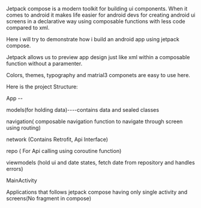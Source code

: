 Jetpack compose is a modern toolkit for building ui components. When it comes to android it makes life easier for android devs for creating android ui screens in a declarative way using composable functions
with less code compared to xml.

Here i will try to demonstrate how i build an android app using jetpack compose.

Jetpack allows us to preview app design just like xml within a composable function without a paramenter.

Colors, themes, typography and matrial3 componets are easy to use here.

Here is the project Structure:

App --

   models(for holding data)----contains data and sealed classes
   
   navigation( composable navigation function to navigate through screen using routing)

   network (Contains Retrofit, Api Interface)
   
   repo ( For Api calling using coroutine function)
   
   viewmodels (hold ui and date states, fetch date from repository and handles errors)
   
   MainActivity
   
Applications that follows jetpack compose having only single activity and screens(No fragment in compose)


